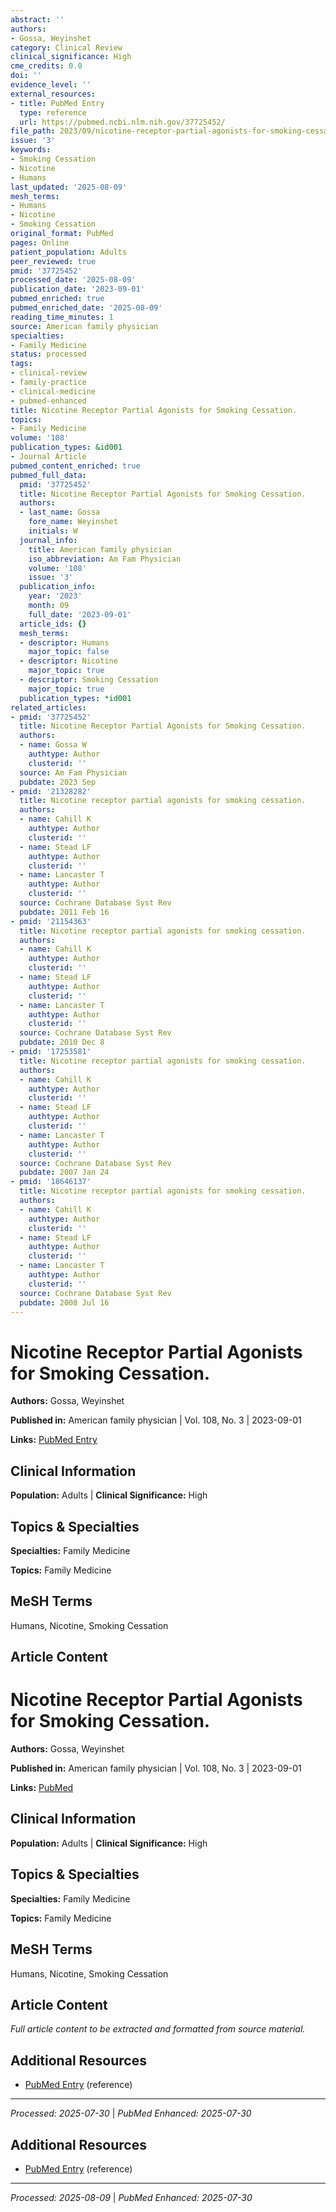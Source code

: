 ```yaml
---
abstract: ''
authors:
- Gossa, Weyinshet
category: Clinical Review
clinical_significance: High
cme_credits: 0.0
doi: ''
evidence_level: ''
external_resources:
- title: PubMed Entry
  type: reference
  url: https://pubmed.ncbi.nlm.nih.gov/37725452/
file_path: 2023/09/nicotine-receptor-partial-agonists-for-smoking-cessation.md
issue: '3'
keywords:
- Smoking Cessation
- Nicotine
- Humans
last_updated: '2025-08-09'
mesh_terms:
- Humans
- Nicotine
- Smoking Cessation
original_format: PubMed
pages: Online
patient_population: Adults
peer_reviewed: true
pmid: '37725452'
processed_date: '2025-08-09'
publication_date: '2023-09-01'
pubmed_enriched: true
pubmed_enriched_date: '2025-08-09'
reading_time_minutes: 1
source: American family physician
specialties:
- Family Medicine
status: processed
tags:
- clinical-review
- family-practice
- clinical-medicine
- pubmed-enhanced
title: Nicotine Receptor Partial Agonists for Smoking Cessation.
topics:
- Family Medicine
volume: '108'
publication_types: &id001
- Journal Article
pubmed_content_enriched: true
pubmed_full_data:
  pmid: '37725452'
  title: Nicotine Receptor Partial Agonists for Smoking Cessation.
  authors:
  - last_name: Gossa
    fore_name: Weyinshet
    initials: W
  journal_info:
    title: American family physician
    iso_abbreviation: Am Fam Physician
    volume: '108'
    issue: '3'
  publication_info:
    year: '2023'
    month: 09
    full_date: '2023-09-01'
  article_ids: {}
  mesh_terms:
  - descriptor: Humans
    major_topic: false
  - descriptor: Nicotine
    major_topic: true
  - descriptor: Smoking Cessation
    major_topic: true
  publication_types: *id001
related_articles:
- pmid: '37725452'
  title: Nicotine Receptor Partial Agonists for Smoking Cessation.
  authors:
  - name: Gossa W
    authtype: Author
    clusterid: ''
  source: Am Fam Physician
  pubdate: 2023 Sep
- pmid: '21328282'
  title: Nicotine receptor partial agonists for smoking cessation.
  authors:
  - name: Cahill K
    authtype: Author
    clusterid: ''
  - name: Stead LF
    authtype: Author
    clusterid: ''
  - name: Lancaster T
    authtype: Author
    clusterid: ''
  source: Cochrane Database Syst Rev
  pubdate: 2011 Feb 16
- pmid: '21154363'
  title: Nicotine receptor partial agonists for smoking cessation.
  authors:
  - name: Cahill K
    authtype: Author
    clusterid: ''
  - name: Stead LF
    authtype: Author
    clusterid: ''
  - name: Lancaster T
    authtype: Author
    clusterid: ''
  source: Cochrane Database Syst Rev
  pubdate: 2010 Dec 8
- pmid: '17253581'
  title: Nicotine receptor partial agonists for smoking cessation.
  authors:
  - name: Cahill K
    authtype: Author
    clusterid: ''
  - name: Stead LF
    authtype: Author
    clusterid: ''
  - name: Lancaster T
    authtype: Author
    clusterid: ''
  source: Cochrane Database Syst Rev
  pubdate: 2007 Jan 24
- pmid: '18646137'
  title: Nicotine receptor partial agonists for smoking cessation.
  authors:
  - name: Cahill K
    authtype: Author
    clusterid: ''
  - name: Stead LF
    authtype: Author
    clusterid: ''
  - name: Lancaster T
    authtype: Author
    clusterid: ''
  source: Cochrane Database Syst Rev
  pubdate: 2008 Jul 16
---
```


# Nicotine Receptor Partial Agonists for Smoking Cessation.

**Authors:** Gossa, Weyinshet

**Published in:** American family physician | Vol. 108, No. 3 | 2023-09-01

**Links:** [PubMed Entry](https://pubmed.ncbi.nlm.nih.gov/37725452/)

## Clinical Information

**Population:** Adults | **Clinical Significance:** High

## Topics & Specialties

**Specialties:** Family Medicine

**Topics:** Family Medicine

## MeSH Terms

Humans, Nicotine, Smoking Cessation

## Article Content

# Nicotine Receptor Partial Agonists for Smoking Cessation.

**Authors:** Gossa, Weyinshet

**Published in:** American family physician | Vol. 108, No. 3 | 2023-09-01

**Links:** [PubMed](https://pubmed.ncbi.nlm.nih.gov/37725452/)

## Clinical Information

**Population:** Adults | **Clinical Significance:** High

## Topics & Specialties

**Specialties:** Family Medicine

**Topics:** Family Medicine

## MeSH Terms

Humans, Nicotine, Smoking Cessation

## Article Content

*Full article content to be extracted and formatted from source material.*

## Additional Resources

- [PubMed Entry](https://pubmed.ncbi.nlm.nih.gov/37725452/) (reference)

---

*Processed: 2025-07-30* | *PubMed Enhanced: 2025-07-30*

## Additional Resources

- [PubMed Entry](https://pubmed.ncbi.nlm.nih.gov/37725452/) (reference)

---

*Processed: 2025-08-09* | *PubMed Enhanced: 2025-07-30*

